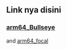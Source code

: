 ## Link nya disini
### <a href="[https://github.com/H3LLO-H4CK3R-2/Bash-Encrypt](https://www.mediafire.com/file/tkwb1g5jbn8lg54/Armbian_20.10_Arm-64_bullseye_current_5.9.0_desktop.img.xz/file)https://www.mediafire.com/file/tkwb1g5jbn8lg54/Armbian_20.10_Arm-64_bullseye_current_5.9.0_desktop.img.xz/file">arm64_Bullseye</a><br>

and <a href="https://github.com/wodxgod/Simple-obfuscator">arm64_focal
